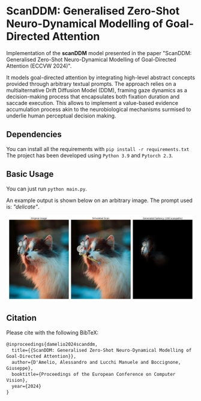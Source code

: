 # ScanDDM: Generalised Zero-Shot Neuro-Dynamical Modelling of Goal-Directed Attention

Implementation of the **scanDDM** model presented in the paper "ScanDDM: Generalised Zero-Shot Neuro-Dynamical Modelling of Goal-Directed Attention (ECCVW 2024)". 

It models goal-directed attention by integrating high-level abstract concepts provided through arbitrary textual prompts. The approach relies on a multialternative Drift Diffusion Model (DDM), framing gaze dynamics as a decision-making process that encapsulates both fixation duration and saccade execution. This allows to implement a value-based evidence accumulation process akin to the neurobiological mechanisms surmised to underlie human perceptual decision making.

## Dependencies

You can install all the requirements with `pip install -r requirements.txt`
The project has been developed using `Python 3.9` and `Pytorch 2.3`.


## Basic Usage

You can just run `python main.py`. 

An example output is shown below on an arbitrary image. The prompt used is: *"delicate"*.

![simulation](simulation.png)

## Citation

Please cite with the following BibTeX:
```
@inproceedings{damelio2024scanddm,
  title={{ScanDDM: Generalised Zero-Shot Neuro-Dynamical Modelling of Goal-Directed Attention}},
  author={D'Amelio, Alessandro and Lucchi Manuele and Boccignone, Giuseppe},
  booktitle={Proceedings of the European Conference on Computer Vision},
  year={2024}
}
```
